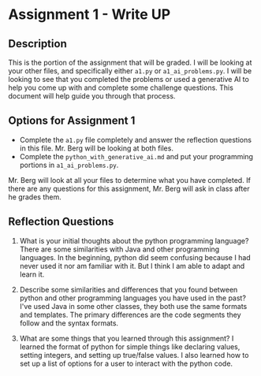 # Assignment 1 - Write UP

## Description
This is the portion of the assignment that will be graded.  I will be looking at your other files, and specifically either `a1.py` or `a1_ai_problems.py`.  I will be looking to see that you completed the problems or used a generative AI to help you come up with and complete some challenge questions.  This document will help guide you through that process.

## Options for Assignment 1
- Complete the `a1.py` file completely and answer the reflection questions in this file.  Mr. Berg will be looking at both files.
- Complete the `python_with_generative_ai.md` and put your programming portions in `a1_ai_problems.py`.

Mr. Berg will look at all your files to determine what you have completed.  If there are any questions for this assignment, Mr. Berg will ask in class after he grades them.


## Reflection Questions

1. What is your initial thoughts about the python programming language?
    There are some similarities with Java and other programming languages. In the beginning, python did seem confusing because I had never used it nor am familiar with it. But I think I am able to adapt and learn it.

2. Describe some similarities and differences that you found between python and other programming languages you have used in the past?
    I've used Java in some other classes, they both use the same formats and templates. The primary differences are the code segments they follow and the syntax formats.

3. What are some things that you learned through this assignment?
    I learned the format of python for simple things like declaring values, setting integers, and setting up true/false values. I also learned how to set up a list of options for a user to interact with the python code. 